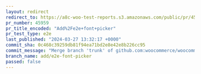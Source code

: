 ```yaml
---
layout: redirect
redirect_to: https://a8c-woo-test-reports.s3.amazonaws.com/public/pr/45959/e2e/index.html
pr_number: 45959
pr_title_encoded: "Add%2Fe2e+font+picker"
pr_test_type: e2e
last_published: "2024-03-27 13:32:17 +0000"
commit_sha: 0c468c39259db81f94ea71bd2e8e42e8b226cc95
commit_message: "Merge branch 'trunk' of github.com:woocommerce/woocommerce into add/e…"
branch_name: add/e2e-font-picker
passed: false
---
```

